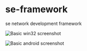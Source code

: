 # se-framework
se network development framework

![Basic win32 screenshot](https://github.com/se-looper/se-framework/blob/master/temp/basic_win32.png)

![Basic android screenshot](https://github.com/se-looper/se-framework/blob/master/temp/basic_android.gif)
